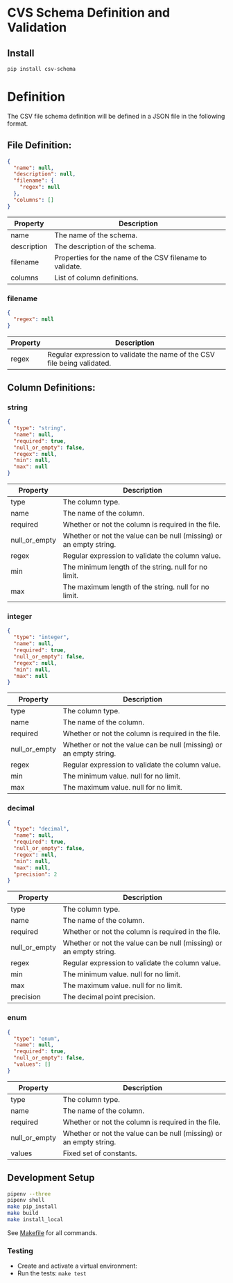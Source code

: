 # CVS Schema Definition and Validation

## Install

```bash
pip install csv-schema
```

# Definition

The CSV file schema definition will be defined in a JSON file in the following format.

## File Definition:

```json
{
  "name": null,
  "description": null,
  "filename": {
    "regex": null
  },
  "columns": []
}
```
| Property | Description |
| -------- | ----------- |
| name | The name of the schema. |
| description | The description of the schema. |
| filename | Properties for the name of the CSV filename to validate. |
| columns | List of column definitions. |


### filename
```json
{
  "regex": null
}
```
| Property | Description |
| -------- | ----------- |
| regex | Regular expression to validate the name of the CSV file being validated. |

## Column Definitions:

### string
```json
{
  "type": "string",
  "name": null,
  "required": true,
  "null_or_empty": false,
  "regex": null,
  "min": null,
  "max": null
}
```
| Property | Description |
| -------- | ----------- |
| type | The column type. |
| name | The name of the column. |
| required | Whether or not the column is required in the file. |
| null_or_empty | Whether or not the value can be null (missing) or an empty string. |
| regex | Regular expression to validate the column value. |
| min | The minimum length of the string. null for no limit. |
| max | The maximum length of the string. null for no limit. |

### integer
```json
{
  "type": "integer",
  "name": null,
  "required": true,
  "null_or_empty": false,
  "regex": null,
  "min": null,
  "max": null
}
```
| Property | Description |
| -------- | ----------- |
| type | The column type. |
| name | The name of the column. |
| required | Whether or not the column is required in the file. |
| null_or_empty | Whether or not the value can be null (missing) or an empty string. |
| regex | Regular expression to validate the column value. |
| min | The minimum value. null for no limit. |
| max | The maximum value. null for no limit. |

### decimal
```json
{
  "type": "decimal",
  "name": null,
  "required": true,
  "null_or_empty": false,
  "regex": null,
  "min": null,
  "max": null,
  "precision": 2
}
```
| Property | Description |
| -------- | ----------- |
| type | The column type. |
| name | The name of the column. |
| required | Whether or not the column is required in the file. |
| null_or_empty | Whether or not the value can be null (missing) or an empty string. |
| regex | Regular expression to validate the column value. |
| min | The minimum value. null for no limit. |
| max | The maximum value. null for no limit. |
| precision | The decimal point precision. |

### enum
```json
{
  "type": "enum",
  "name": null,
  "required": true,
  "null_or_empty": false,
  "values": []
}
```
| Property | Description |
| -------- | ----------- |
| type | The column type. |
| name | The name of the column. |
| required | Whether or not the column is required in the file. |
| null_or_empty | Whether or not the value can be null (missing) or an empty string. |
| values | Fixed set of constants. |


## Development Setup

```bash
pipenv --three
pipenv shell
make pip_install
make build
make install_local
```
See [Makefile](Makefile) for all commands.

### Testing

- Create and activate a virtual environment:
- Run the tests: `make test`
